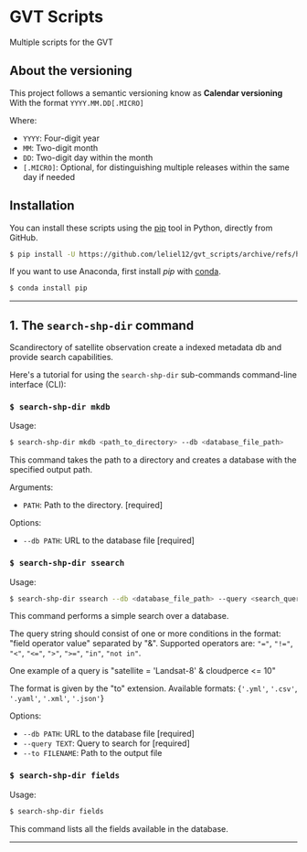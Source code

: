 # GVT Scripts

Multiple scripts for the GVT

## About the versioning
This project follows a semantic versioning know as **Calendar versioning**
With the format `YYYY.MM.DD[.MICRO]`

Where:
- `YYYY`: Four-digit year
- `MM`: Two-digit month
- `DD`: Two-digit day within the month
- `[.MICRO]`: Optional, for distinguishing multiple releases within the same day if needed

## Installation

You can install these scripts using the [pip](https://pip.pypa.io/) tool in Python, directly from GitHub.

```bash
$ pip install -U https://github.com/leliel12/gvt_scripts/archive/refs/heads/master.zip
```

If you want to use Anaconda, first install *pip* with [conda](https://conda.io/projects/conda/en/latest/user-guide/install/index.html).

```bash
$ conda install pip
```
---

## 1. The `search-shp-dir` command

Scandirectory of satellite observation create a indexed metadata db and
provide search capabilities.

Here's a tutorial for using the `search-shp-dir` sub-commands command-line interface (CLI):

### `$ search-shp-dir mkdb`

Usage:

```bash
$ search-shp-dir mkdb <path_to_directory> --db <database_file_path>
```

This command takes the path to a directory and creates a database with the specified output path.

Arguments:
- `PATH`: Path to the directory. [required]

Options:
- `--db PATH`: URL to the database file [required]

### `$ search-shp-dir ssearch`

Usage:

```bash
$ search-shp-dir ssearch --db <database_file_path> --query <search_query> [--to <output_file_path>]
```

This command performs a simple search over a database.

The query string should consist of one or more conditions in the format: "field operator value" separated by "&". Supported operators are: `"="`, `"!="`, `"<"`, `"<="`, `">"`, `">="`, `"in"`, `"not in"`.

One example of a query is "satellite = 'Landsat-8' & cloudperce <= 10"

The format is given by the "to" extension. Available formats: {`'.yml'`, `'.csv'`, `'.yaml'`, `'.xml'`, `'.json'`}

Options:
- `--db PATH`: URL to the database file [required]
- `--query TEXT`: Query to search for [required]
- `--to FILENAME`: Path to the output file

### `$ search-shp-dir fields`

Usage:

```bash
$ search-shp-dir fields
```

This command lists all the fields available in the database.

---